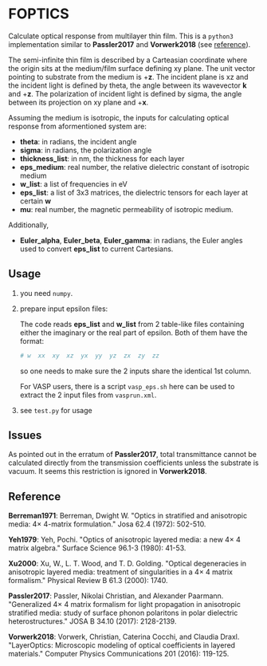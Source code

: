 # FOPTICS
Calculate optical response from multilayer thin film. 
This is a `python3` implementation similar to **Passler2017** and **Vorwerk2018** (see [reference](#reference)).

The semi-infinite thin film is described by a Carteasian coordinate where
 the origin sits at the medium/film surface defining xy plane. The unit vector
  pointing to substrate from the medium is +**z**. The incident plane is xz
  and the incident light is defined by theta, the angle between its wavevector 
  **k** and +**z**. The polarization of incident light is defined by sigma,
  the angle between its projection on xy plane and +**x**.
 
Assuming the medium is isotropic, the inputs for calculating optical response 
from aformentioned system are:
- **theta**: in radians, the incident angle
- **sigma**: in radians, the polarization angle
- **thickness_list**: in nm, the thickness for each layer
- **eps_medium**: real number, the relative dielectric constant of isotropic medium
- **w_list**: a list of frequencies in eV
- **eps_list**: a list of 3x3 matrices, the dielectric tensors for each layer at certain **w**
- **mu**: real number, the magnetic permeability of isotropic medium.

Additionally,
- **Euler_alpha**, **Euler_beta**, **Euler_gamma**: in radians, the Euler angles used to convert **eps_list**
to current Cartesians. 

Usage
---
1. you need `numpy`.
2. prepare input epsilon files:

    The code reads **eps_list** and **w_list** from 2 table-like files containing 
    either the imaginary or the real part of epsilon. 
    Both of them have the format:
    ```bash
    # w  xx  xy  xz  yx  yy  yz  zx  zy  zz
    ```
    so one needs to make sure the 2 inputs share the identical 1st column.
    
    For VASP users, there is a script `vasp_eps.sh` here can be used to extract the 2 input files
    from `vasprun.xml`.
3. see `test.py` for usage

Issues
---
As pointed out in the erratum of **Passler2017**, total transmittance cannot be calculated directly from the transmission coefficients unless the substrate is vacuum. It seems this restriction is ignored in **Vorwerk2018**.


Reference 
---
**Berreman1971**: Berreman, Dwight W. "Optics in stratified and anisotropic media: 4× 4-matrix formulation." Josa 62.4 (1972): 502-510.

**Yeh1979**: Yeh, Pochi. "Optics of anisotropic layered media: a new 4× 4 matrix algebra." Surface Science 96.1-3 (1980): 41-53.

**Xu2000**: Xu, W., L. T. Wood, and T. D. Golding. "Optical degeneracies in anisotropic layered media: treatment of singularities in a 4× 4 matrix formalism." Physical Review B 61.3 (2000): 1740.

**Passler2017**: Passler, Nikolai Christian, and Alexander Paarmann. "Generalized 4× 4 matrix formalism for light propagation in anisotropic stratified media: study of surface phonon polaritons in polar dielectric heterostructures." JOSA B 34.10 (2017): 2128-2139.

**Vorwerk2018**: Vorwerk, Christian, Caterina Cocchi, and Claudia Draxl. "LayerOptics: Microscopic modeling of optical coefficients in layered materials." Computer Physics Communications 201 (2016): 119-125.
